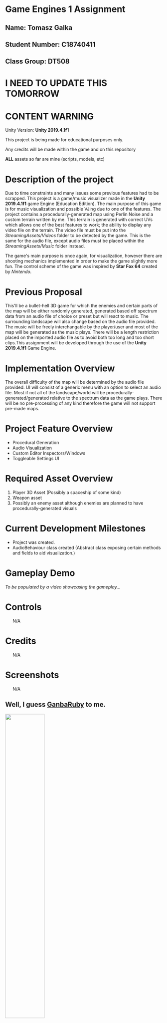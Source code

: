 <h1>Game Engines 1 Assignment</h1>
<h2>Name: <b>Tomasz Galka</b></h2>
<h2>Student Number: <b>C18740411</b></h2>
<h2>Class Group: <b>DT508</b></h2>
<h1>I NEED TO UPDATE THIS TOMORROW</h1>

<h1><size=32>CONTENT WARNING</size></h1>

<p>Unity Version: <b>Unity 2019.4.1f1</b>
<p>This project is being made for educational purposes only.</p>
<p>Any credits will be made within the game and on this repository</p>
<p><b>ALL</b> assets so far are mine (scripts, models, etc)</p>

<h1>Description of the project</h1>
<p>Due to time constraints and many issues some previous features had to be scrapped. This project is a game/music visualizer made in the <b>Unity 2019.4.1f1</b> game Engine (Education Edition). The main purpose of this game is for music visualization and possible VJing due to one of the features. The project contains a procedurally-generated map using Perlin Noise and a custom terrain written by me. This terrain is generated with correct UVs which allows one of the best features to work; the ability to display any video file on the terrain. The video file must be put into the <i>StreamingAssets/Videos</i> folder to be detected by the game. This is the same for the audio file, except audio files must be placed within the <i>StreamingAssets/Music</i> folder instead. 

The game's main purpose is once again, for visualization, however there are shooting mechanics implemented in order to make the game slightly more fun. The control scheme of the game was inspired by <b>Star Fox 64</b> created by <i>Nintendo</i>.</p>

<h1>Previous Proposal</h1>
<p>This'll be a bullet-hell 3D game for which the enemies and certain parts of the map will be either randomly generated, generated based off spectrum data from an audio file of choice or preset but will react to music. The surrounding landscape will also change based on the audio file provided. The music will be freely interchangable by the player/user and most of the map will be generated as the music plays. There will be a length restriction placed on the imported audio file as to avoid both too long and too short clips.This assignment will be developed through the use of the <b>Unity 2019.4.1f1</b> Game Engine.</p>
<h1>Implementation Overview</h1>
<p>The overall difficulty of the map will be determined by the audio file provided. UI will consist of a generic menu with an option to select an audio file. Most if not all of the landscape/world will be procedurally-generated/generated relative to the spectrum data as the game plays. There will be no pre-processing of any kind therefore the game will not support pre-made maps.</p>
<h1>Project Feature Overview</h1>
<ul>
 <li>Procedural Generation</li>
 <li>Audio Visualization</li>
 <li>Custom Editor Inspectors/Windows</li>
 <li>Toggleable Settings UI</li>
</ul>
<h1>Required Asset Overview</h1>
<ol>
 <li>Player 3D Asset (Possibly a spaceship of some kind)</li>
 <li>Weapon asset</li>
 <li>Possibly an enemy asset although enemies are planned to have procedurally-generated visuals</li>
</ol>
<h1>Current Development Milestones</h1>
<ul>
 <li>Project was created.</li>
 <li>AudioBehaviour class created (Abstract class exposing certain methods and fields to aid visualization.)</li>
</ul>
<h1>Gameplay Demo</h1>
<i>To be populated by a video showcasing the gameplay...</i>
<h1>Controls</h1>
<ul>
 N/A
</ul>
<h1>Credits</h1>
<ul>
 N/A
</ul>
<h1>Screenshots</h1>
<ul>
 N/A
</ul>
 
 <h2>Well, I guess <a href="https://www.urbandictionary.com/define.php?term=Ganbaruby"><b>GanbaRuby</b></a> to me.</h2>
<img src="https://media1.tenor.com/images/61bcbafc85870fdb1db95ac298f9b8f8/tenor.gif?itemid=7273202" width=50% height=50%/>

<h2>This is <b><u>NOT</u></b> a commercial project. It is completely free and always will be.</h2>

